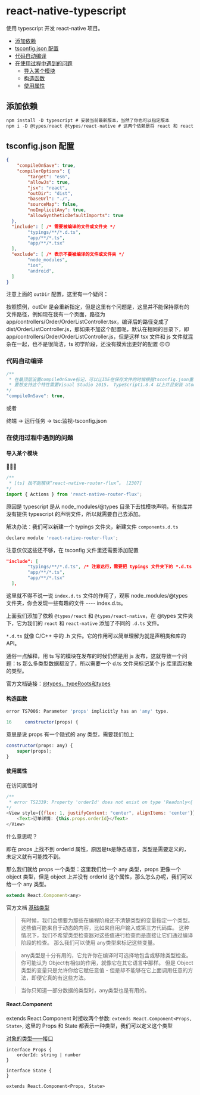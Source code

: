 # react-native-typescript

使用 typescript 开发 react-native 项目。

* [添加依赖](#dependencies)
* [tsconfig.json 配置](#tsconfig)
* [代码自动编译](#auto-compiler)
* [在使用过程中遇到的问题](#questions)
	* [导入某个模块](#question-import)
	* [构造函数](#question-constructor)
	* [使用属性](#question-props)

## <span id="dependencies">添加依赖</span>

```js
npm install -D typescript # 安装当前最新版本，当然了你也可以指定版本
npm i -D @types/react @types/react-native # 这两个依赖是将 react 和 react-native 加入 types 中来， 只用 node_modules/@types 文件夹及他的子文件夹下所有的包是可见的

```

## <span id="tsconfig">tsconfig.json 配置</span>

```json
{
	"compileOnSave": true,
  	"compilerOptions": {
	    "target": "es6",
	    "allowJs": true,
	    "jsx": "react",
	    "outDir": "dist", 
	    "baseUrl": "./",
	    "sourceMap": false,
	    "noImplicitAny": true,
	    "allowSyntheticDefaultImports": true
  },
  "include": [ /* 需要被编译的文件或文件夹 */
	    "typings/**/*.d.ts",
	    "app/**/*.ts",
	    "app/**/*.tsx"
  ],
  "exclude": [ /* 表示不要被编译的文件或文件夹 */
	    "node_modules",
	    "ios",
	    "android",
  ]
}
```

注意上面的 `outDir` 配置，这里有一个疑问：

按照惯例，outDir 是会重新指定，但是这里有个问题是，这里并不能保持原有的文件路径，例如现在我有一个页面，路径为 app/controllers/Order/OrderListController.tsx，编译后的路径变成了 dist/OrderListController.js，那如果不加这个配置呢，默认在相同的目录下，即 app/controllers/Order/OrderListController.js，但是这样 tsx 文件和 js 文件就混杂在一起，也不是很简洁，ts 初学阶段，还没有摸索出更好的配置 🙃🙃

### <span id="auto-compiler">代码自动编译</span>
 
```js
/**
 * 在最顶层设置compileOnSave标记，可以让IDE在保存文件的时候根据tsconfig.json重新生成文件。
 * 要想支持这个特性需要Visual Studio 2015， TypeScript1.8.4 以上并且安装 atom-typescript插件。
*/
"compileOnSave": true,
```

或者 

终端 -> 运行任务 -> tsc:监视-tsconfig.json

### <spqn id="questions">在使用过程中遇到的问题</span>

#### <span id="question-import">导入某个模块</span>

🌰🌰🌰

```js
/**
 * [ts] 找不到模块“react-native-router-flux”。 [2307]
*/
import { Actions } from 'react-native-router-flux';
```

原因是 typescript 是从 node_modules/@types 目录下去找模块声明，有些库并没有提供 typescript 的声明文件，所以就需要自己去添加。

解决办法：我们可以新建一个 typings 文件夹，新建文件 `components.d.ts`

```js
declare module 'react-native-router-flux';
```

注意仅仅这些还不够，在 tsconfig 文件里还需要添加配置

```json
"include": [
	    "typings/**/*.d.ts", /* 注意这行，需要把 typings 文件夹下的 *.d.ts 加入编译文件 */
	    "app/**/*.ts",
	    "app/**/*.tsx"
  ],
```

这里就不得不说一说 `index.d.ts` 文件的作用了，观察 node_modules/@types 文件夹，你会发现一些有趣的文件 ---- index.d.ts。

上面我们添加了依赖 `@types/react` 和 `@types/react-native`，在 @types 文件夹下，它为我们的 `react` 和 `react-native` 添加了不同的 `.d.ts` 文件。

`*.d.ts` 就像 C/C++ 中的 .h 文件。它的作用可以简单理解为就是声明类和库的 API。

通俗一点解释，用 ts 写的模块在发布的时候仍然是用 js 发布，这就导致一个问题：ts 那么多类型数据都没了，所以需要一个 d.ts 文件来标记某个 js 库里面对象的类型。

官方文档链接：[@types，typeRoots和types](https://www.tslang.cn/docs/handbook/tsconfig-json.html#types-typeroots-and-types)

#### <span id="question-constructor">构造函数</span>

```js
error TS7006: Parameter 'props' implicitly has an 'any' type.

16     constructor(props) {
```

意思是说 props 有一个隐式的 any 类型，需要我们加上

```js
constructor(props: any) {
	super(props);
}
```

#### <span id="question-props">使用属性</span>

在访问属性时

```js
/**
 * error TS2339: Property 'orderId' does not exist on type 'Readonly<{ children?: ReactNode; }> & Readonly<{}>'.
*/
<View style={{flex: 1, justifyContent: "center", alignItems: 'center'}}>
    <Text>订单详情: {this.props.orderId}</Text>
</View>
```

什么意思呢？

即在 props 上找不到 orderId 属性，原因是ts是静态语言，类型是需要定义的，未定义就有可能找不到。

那么我们就给 props 一个类型：这里我们给一个 any 类型，props 更像一个 object 类型，但是 object 上并没有 orderId 这个属性，那么怎么办呢，我们可以给一个 any 类型。

```js
extends React.Component<any>
```

官方文档 [基础类型
](https://www.tslang.cn/docs/handbook/basic-types.html)

> 有时候，我们会想要为那些在编程阶段还不清楚类型的变量指定一个类型。 这些值可能来自于动态的内容，比如来自用户输入或第三方代码库。 这种情况下，我们不希望类型检查器对这些值进行检查而是直接让它们通过编译阶段的检查。 那么我们可以使用 any类型来标记这些变量。

> any类型是十分有用的，它允许你在编译时可选择地包含或移除类型检查。 你可能认为 Object有相似的作用，就像它在其它语言中那样。 但是 Object类型的变量只是允许你给它赋任意值 - 但是却不能够在它上面调用任意的方法，即便它真的有这些方法。

> 当你只知道一部分数据的类型时，any类型也是有用的。


#### React.Component

extends React.Component 时接收两个参数: `extends React.Component<Props, State>`, 这里的 Props 和 State 都表示一种类型，我们可以定义这个类型

[对象的类型——接口](https://github.com/xcatliu/typescript-tutorial/blob/master/basics/type-of-object-interfaces.md)

```
interface Props {
	orderId: string | number
}

interface State {
}

extends React.Component<Props, State>
```